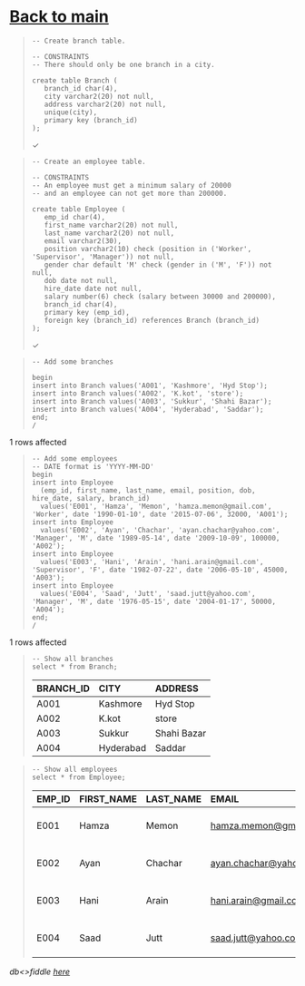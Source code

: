 # [Back to main](https://github.com/glaghari/database-assignement-2019)
<!-- -->
>     -- Create branch table.
>     
>     -- CONSTRAINTS
>     -- There should only be one branch in a city.
>     
>     create table Branch (
>        branch_id char(4),
>        city varchar2(20) not null,
>        address varchar2(20) not null,
>        unique(city),
>        primary key (branch_id)
>     );
> 
> ✓

<!-- -->
>     -- Create an employee table.
>     
>     -- CONSTRAINTS
>     -- An employee must get a minimum salary of 20000
>     -- and an employee can not get more than 200000.
>     
>     create table Employee (
>        emp_id char(4),
>        first_name varchar2(20) not null,
>        last_name varchar2(20) not null,
>        email varchar2(30),
>        position varchar2(10) check (position in ('Worker', 'Supervisor', 'Manager')) not null,
>        gender char default 'M' check (gender in ('M', 'F')) not null,
>        dob date not null,
>        hire_date date not null,
>        salary number(6) check (salary between 30000 and 200000),
>        branch_id char(4),
>        primary key (emp_id),
>        foreign key (branch_id) references Branch (branch_id)
>     );
> 
> ✓

<!-- -->
>     -- Add some branches
>     
>     begin
>     insert into Branch values('A001', 'Kashmore', 'Hyd Stop');
>     insert into Branch values('A002', 'K.kot', 'store');
>     insert into Branch values('A003', 'Sukkur', 'Shahi Bazar');
>     insert into Branch values('A004', 'Hyderabad', 'Saddar');
>     end;
>     /
> 
1 rows affected

<!-- -->
>     -- Add some employees
>     -- DATE format is 'YYYY-MM-DD'
>     begin
>     insert into Employee
>       (emp_id, first_name, last_name, email, position, dob, hire_date, salary, branch_id)
>       values('E001', 'Hamza', 'Memon', 'hamza.memon@gmail.com', 'Worker', date '1990-01-10', date '2015-07-06', 32000, 'A001');
>     insert into Employee
>       values('E002', 'Ayan', 'Chachar', 'ayan.chachar@yahoo.com', 'Manager', 'M', date '1989-05-14', date '2009-10-09', 100000, 'A002');
>     insert into Employee
>       values('E003', 'Hani', 'Arain', 'hani.arain@gmail.com', 'Supervisor', 'F', date '1982-07-22', date '2006-05-10', 45000, 'A003');
>     insert into Employee
>       values('E004', 'Saad', 'Jutt', 'saad.jutt@yahoo.com', 'Manager', 'M', date '1976-05-15', date '2004-01-17', 50000, 'A004');  
>     end;
>     /
> 
1 rows affected

<!-- -->
>     -- Show all branches
>     select * from Branch;
> 
> | BRANCH_ID | CITY      | ADDRESS     |
> | :-------- | :-------- | :---------- |
> | A001      | Kashmore  | Hyd Stop    |
> | A002      | K.kot     | store       |
> | A003      | Sukkur    | Shahi Bazar |
> | A004      | Hyderabad | Saddar      |

<!-- -->
>     -- Show all employees
>     select * from Employee;
> 
> | EMP_ID | FIRST_NAME | LAST_NAME | EMAIL                  | POSITION   | GENDER | DOB       | HIRE_DATE | SALARY | BRANCH_ID |
> | :----- | :--------- | :-------- | :--------------------- | :--------- | :----- | :-------- | :-------- | -----: | :-------- |
> | E001   | Hamza      | Memon     | hamza.memon@gmail.com  | Worker     | M      | 10-JAN-90 | 06-JUL-15 |  32000 | A001      |
> | E002   | Ayan       | Chachar   | ayan.chachar@yahoo.com | Manager    | M      | 14-MAY-89 | 09-OCT-09 | 100000 | A002      |
> | E003   | Hani       | Arain     | hani.arain@gmail.com   | Supervisor | F      | 22-JUL-82 | 10-MAY-06 |  45000 | A003      |
> | E004   | Saad       | Jutt      | saad.jutt@yahoo.com    | Manager    | M      | 15-MAY-76 | 17-JAN-04 |  50000 | A004      |

*db<>fiddle [here](https://dbfiddle.uk/?rdbms=oracle_11.2&fiddle=ba48395f083cb36bdd8d131941dda2cb)*

